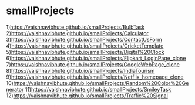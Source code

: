 # smallProjects
1)https://vaishnavibhute.github.io/smallProjects/BulbTask
2)https://vaishnavibhute.github.io/smallProjects/Calculator
3)https://vaishnavibhute.github.io/smallProjects/ContactUsForm
4)https://vaishnavibhute.github.io/smallProjects/CricketTemplate
5)https://vaishnavibhute.github.io/smallProjects/Digital%20Clock
6)https://vaishnavibhute.github.io/smallProjects/Flipkart_LoginPage_clone
7)https://vaishnavibhute.github.io/smallProjects/GoogleWebPage_clone
8)https://vaishnavibhute.github.io/smallProjects/IndiaTourism
9)https://vaishnavibhute.github.io/smallProjects/Netflix_homepage_clone
10)https://vaishnavibhute.github.io/smallProjects/Random%20Color%20Generator
11)https://vaishnavibhute.github.io/smallProjects/SmileyTask
12)https://vaishnavibhute.github.io/smallProjects/Traffic%20Signal
